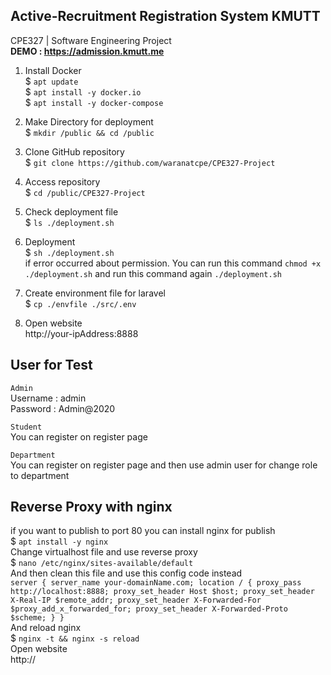 
## Active-Recruitment Registration System KMUTT
CPE327 | Software Engineering Project <br/>
<b>DEMO : https://admission.kmutt.me</b><br/>

1. Install Docker<br/>
$ `apt update` <br/>
$ `apt install -y docker.io` <br/>
$ `apt install -y docker-compose` <br/>

2. Make Directory for deployment<br/>
$ `mkdir /public && cd /public` <br/>

3. Clone GitHub repository <br/>
$ `git clone https://github.com/waranatcpe/CPE327-Project`<br/>

4. Access repository<br/>
$ `cd /public/CPE327-Project`<br/>

5. Check deployment file <br/>
$ `ls ./deployment.sh`<br/>

6. Deployment<br/>
$ `sh ./deployment.sh`<br/>
if error occurred about permission. You can run this command `chmod +x ./deployment.sh` and run this command again `./deployment.sh` <br/>

7. Create environment file for laravel<br/>
$ `cp ./envfile ./src/.env`<br/>

8. Open website<br/>
http://your-ipAddress:8888<br/>

## User for Test
`Admin`<br/>
Username : admin <br/>
Password : Admin@2020 <br/>

`Student`<br/>
You can register on register page<br/>

`Department`<br/>
You can register on register page and then use admin user for change role to department

## Reverse Proxy with nginx
if you want to publish to port 80 you can install nginx for publish<br/>
   $ `apt install -y nginx` <br/>
Change virtualhost file and use reverse proxy<br/>
   $ `nano /etc/nginx/sites-available/default `<br/>
And then clean this file and use this config code instead<br/>
``
server {
    server_name your-domainName.com;
    location / {
        proxy_pass http://localhost:8888;
        proxy_set_header Host $host;
        proxy_set_header X-Real-IP $remote_addr;
        proxy_set_header X-Forwarded-For $proxy_add_x_forwarded_for;
        proxy_set_header X-Forwarded-Proto $scheme;
    }
}
``
<br/>
And reload nginx <br/>
   $ `nginx -t && nginx -s reload` <br/>
Open website<br/>
   http://<your-ipAddress><br/>

